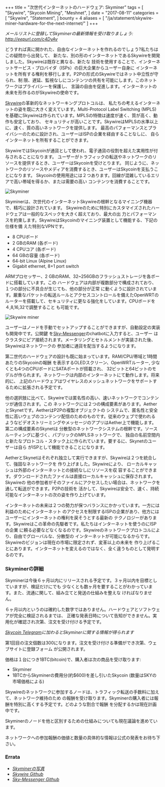+++
title = "次世代インターネットのハードウェア: Skyminer"
tags = [
    "Skywire",
    "Skycoin Mining",
    "Meshnet",
]
date = "2017-08-11"
categories = [
    "Skywire",
    "Statement",
]
bounty = 4
aliases = [
	"/ja/statement/skywire-miner-hardware-for-the-next-internet/"
]
+++

*メールリストに登録してSkyminerの最新情報を受け取りましょう: http://eepurl.com/c4DyAv*

どうすれば真に開かれた、自由なインターネットを作れるのでしょう?私たちはこの疑問から出発して、
新たな、別の形のインターネットであるSkywireを開発しました。Skywireは既存と異なる、新たな
技術を使用することで、インターネットサービス・プロバイダ（ISPs）の巨大企業からユーザー自身に
インターネットを所有する権利を移行します。P2Pの形式のSkywireではネット中立性が守られ、制
限、遅延、監視なしにコンテンツの共有を可能にします。このネットワークはプライバシーを保護し、
言論の自由を促進します。インターネットの未来を形作るのがSkywireの使命です。

[Skywire](https://github.com/skycoin/skywire)の革新的なネットワーキングプロトコルは、
私たちの考えるインターネットの姿を既に大きく変えています。Multi-Protocol Label Switching
(MPLS)を基礎にSkywireは作られています。MPLSの特徴は速度が速く、質が高く、動作も安定しており、
セキュリティが高いことです。SkywireはMPLSの水準以上に、速く、質の高いネットワークを提供します。
最高のパフォーマンスとプライバシーのために設計され、ユーザーはISPの企業を経由することなしに、
自らインターネットを所有することができます。

SkywireではSkycoinが通貨として使われ、電子通貨の役割を超えた実用性が付与されることになります。
ユーザーがトラフィックの転送やネットワークのリソースを提供するとき、ユーザーはSkycoinを受けとります。
同じように、ネットワークのリソースやメディアを消費するとき、ユーザーはSkycoinを支払うことになります。
Skycoinの使用用途には２つあります。回線が混雑しているエリアで高い帯域を得るか、または需要の高い
コンテンツを消費することです。

![Skyminer](https://i.imgur.com/ASFEeYi.jpg)

Skyminerは、次世代のインターネットSkywireの根幹となるマイニング機器で、精巧に設計されています。
Skywireのために特別にカスタマイズされたハードウェアは一般的なスペックを大きく超えており、最大の出
力とパフォーマンスを約束します。SkywireはSkycoinのマイニング装置として機能する、下記の仕様を備
えた特別なVPNです。

- 8 CPUボード
- 2 GBのRAM (各ボード)
- 4 CPUコア (各ボード)
- 64 GBの容量 (各ボード)
- 64-bit Linux (Alpine Linux)
- Gigabit ethernet, 8+1 port switch

ARMプロセッサー、2 GBのRAM、32~256GBのフラッシュストレージを各ボードに搭載しています。この
ハードウェアは内部が複数部分で構成されており、１つの部分に不具合が生じても、他の部分が正常
に動くように設計されています。厳重なパケットの転送ルールとアクセスコントロールを備えたOpenWRTの
ルーターを搭載して、セキュリティに更なる強化をしています。CPUボードを４,8,16,32で調整すること
も可能です。

![Skywire miner](https://i.imgur.com/2zj4CUV.jpg)

ユーザーはノードを手動でセットアップすることができますが、自動設定の実装も開発中です。公開鍵
を[Sky-Messenger](https://github.com/skycoin/net)のchatbotに入力すると、ユーザー
はクラスタにピア接続されます。メータリングとセトルメントが実装された後、Skywireはネットワークの
参加者に通貨を配当するようになります。

第二世代のハードウェアの設計も既に始まっています。RAM/CPU/帯域と1時間あたりのSkycoinの報酬
を表示するOLEDスクリーン、OpenWRTルーター, 少なくとも4つのCPUボードにSATAポートが搭載され、
32ビットと64ビットのモデルが作られます。ネットワークは内部のインターネットにて動作します。将来的に、
上記のハードウェアはワイヤレスのメッシュネットワークをサポートするために拡張される予定です。

他の選択肢に比べて、Skywireでは匿名性の高い、速いネットワークでコンテンツが通信されます。この
ネットワークには２つの構成要素があります。AetherとSkynetです。AetherはP2Pの複製オブジェクトの
システムで、匿名性と安全性に高いウェブのコンテンツ配信のためのものです。従来のウェブで使われる
ようなビデオストリーミングやメッセージのアプリはAether上で機能します。第二の構成要素のSkynetは
分散型のネットワークシステムの根幹です。ソースルーティングに基づく、パブリックのMPLSネットワークで、
独自の名前空間内と新たなプロトコル・スタック上に作られています。要するに、Skynetのユーザーは自ら
がISPとして機能できることになります。

AetherとSkynetはそれぞれ独立して実行できますが、Skywireは２つを統合して、強固なネットワークを
作り上げました。Skywireにより、 ローカルキャッシュは外部のインターネットとの接続なしにリソースを収
容することができます。ダウンロードされたファイルは直接ローカルキャッシュに保存されます。Skywireの
他の参加者がそのファイルにアクセスしたい場合は、ネットワークを通して転送ができます。P2Pの技術を
活かして、Skywireは安全で、速く、持続可能なインターネットの次の姿を作り上げています。

インターネットの未来は２つの勢力が保つバランスにかかっています。一方には利益のためにインターネット
のアクセスを制限するISPの企業があり、他方にはユーザーにインターネットの権利を戻そうとする最新の
テクノロジーがあります。Skywireはこの革命の先駆者です。私たちはインターネットを使うのにISPの企業
に頼る必要などなくなるのです。Skywireのネットワークプロトコルにより、自由でグローバルな、分散型の
インターネットが可能になるからです。Skywireのビジョンは現在の市場に限定されず、変革以上の未来を
作り上げることにあります。インターネットを変えるのではなく、全く違うものとして発明するのです。

### Skyminerの詳細

Skyminerは今後６ヶ月以内にリリースされる予定です。３ヶ月以内を目標としていますが、検証だけにでも
少なくとも数ヶ月を要することがわかっています。また、流通に関して、組み立てと発送の仕組みを整えな
ければなりません。

６ヶ月以内というのは確約した数字ではありません。ハードウェアとソフトウェアが完全に検証されるまでは、
正確な発表日時について告知ができません。実用化が確認され次第、注文を受け付ける予定です。

*[Skycoin Telegram](https://t.me/Skycoin)に加わるとSkyminerに関する情報が得られます*

第1回目の注文個数は300になります。注文を受け付ける準備ができ次第、ウェブサイトに登録フォーム
が公開されます。

価格は１台につき1BTC(bitcoin)で、購入者は次の商品を受け取ります:

* Skyminer
* 1BTCからSkyminerの費用分(約$600)を差し引いたSkycoin (数量はSKYの市場価格による)

Skywireのネットワークに参加するノードは、トラフィック転送の手数料に加えて、ネットワーク維持のため
の報酬を受け取ります。Skyminerの購入者には報酬を特別に高くする予定です。どのような割合で報酬
を分配するかは現在計画中です。

Skyminerのノードを他と区別するための仕組みについても現在議論を進めています。

ネットワークへの参加報酬の価値と数量の具体的な情報は公式の発表をお待ち下さい。

### Errata

- *[Skyminerの写真](https://imgur.com/a/mpnzh)*
- *[Skywire Github](https://github.com/skycoin/skywire)*
- *[Sky-Messenger Github](https://github.com/skycoin/net)*
